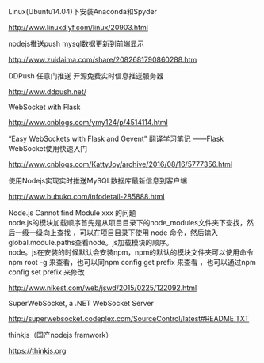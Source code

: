 Linux(Ubuntu14.04)下安装Anaconda和Spyder

http://www.linuxdiyf.com/linux/20903.html

nodejs推送push mysql数据更新到前端显示

http://www.zuidaima.com/share/2082681790860288.htm

DDPush  任意门推送  开源免费实时信息推送服务器

http://www.ddpush.net/

WebSocket with Flask

http://www.cnblogs.com/ymy124/p/4514114.html

“Easy WebSockets with Flask and Gevent” 翻译学习笔记 ——Flask WebSocket使用快速入门

http://www.cnblogs.com/KattyJoy/archive/2016/08/16/5777356.html

使用Nodejs实现实时推送MySQL数据库最新信息到客户端

http://www.bubuko.com/infodetail-285888.html

Node.js Cannot find Module xxx 的问题
<br>node.js的模块加载顺序首先是从项目目录下的node_modules文件夹下查找，然后一级一级向上查找 ，可以在项目目录下使用 node 命令，然后输入 global.module.paths查看node。js加载模块的顺序。
<br>node。js在安装的时候默认会安装npm，npm的默认的模块文件夹可以使用命令 npm root -g 来查看，也可以同npm config get prefix 来查看 ，也可以通过npm config set prefix 来修改

http://www.nikest.com/web/jswd/2015/0225/122092.html

SuperWebSocket, a .NET WebSocket Server

http://superwebsocket.codeplex.com/SourceControl/latest#README.TXT

thinkjs（国产nodejs framwork）

https://thinkjs.org
